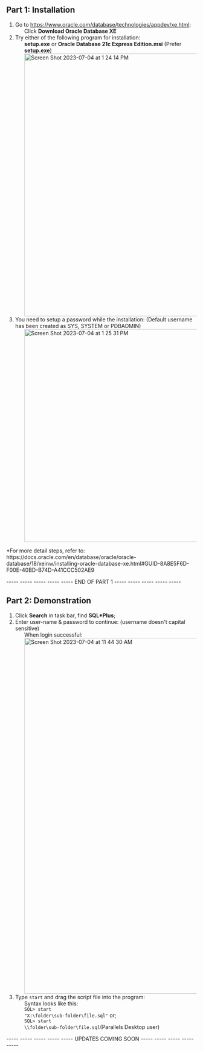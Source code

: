 ## Part 1: Installation
1. Go to https://www.oracle.com/database/technologies/appdev/xe.html:
		<ul>Click <b>Download Oracle Database XE</b></ul>
2. Try either of the following program for installation:
		<ul><b>setup.exe</b> or <b>Oracle Database 21c Express Edition.msi</b> (Prefer <b>setup.exe</b>)</ul>
		<ul><img width="693" alt="Screen Shot 2023-07-04 at 1 24 14 PM" src="https://github.com/kevinw1222/OracleSQL_BasicTutorial/assets/119633334/8efa1e9c-06e2-408a-b103-e5f7b0fa4aac"></ul>
3. You need to setup a password while the installation: (Default username has been created as SYS, SYSTEM or PDBADMIN)
		<ul><img width="562" alt="Screen Shot 2023-07-04 at 1 25 31 PM" src="https://github.com/kevinw1222/OracleSQL_BasicTutorial/assets/119633334/cf91fd8b-6f99-4848-8585-be28c30667cd"></ul>
<p>*For more detail steps, refer to: https://docs.oracle.com/en/database/oracle/oracle-database/18/xeinw/installing-oracle-database-xe.html#GUID-8A8E5F6D-F00E-40BD-B74D-A41CCC502AE9</p>
<div>----- ----- ----- ----- ----- END OF PART 1 ----- ----- ----- ----- ----- </div>

## Part 2: Demonstration
1. Click <b>Search</b> in task bar, find <b>SQL*Plus</b>;
2. Enter user-name & password to continue: (username doesn't capital sensitive)
		<ul>When login successful:</ul>
		<ul><img width="939" alt="Screen Shot 2023-07-04 at 11 44 30 AM" src="https://github.com/kevinw1222/Oracle_SQL/assets/119633334/82dad5ae-5687-4357-b067-3c86cace42e2"></ul>
3. Type <code>start</code> and drag the script file into the program:
		<ul>Syntax looks like this:</ul>
		<ul><code>SQL> start "X:\folder\sub-folder\file.sql"</code> or;</ul>
 		<ul><code>SQL> start \\\folder\sub-folder\file.sql</code>(Parallels Desktop user)</ul>
<div>----- ----- ----- ----- ----- UPDATES COMING SOON ----- ----- ----- ----- ----- </div>

